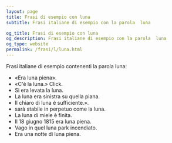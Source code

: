 ```yaml
---
layout: page
title: Frasi di esempio con luna 
subtitle: Frasi italiane di esempio con la parola  luna

og_title: Frasi di esempio con luna 
og_description: Frasi italiane di esempio con la parola  luna
og_type: website
permalink: /frasi/l/luna.html
---
```


Frasi italiane di esempio contenenti la parola luna:


- «Era luna piena».
- «C'è la luna.» Click.
- Si era levata la luna.
- La luna era sinistra su quella piana.
- Il chiaro di luna è sufficiente.».
- sarà stabile in perpetuo come la luna.
- La luna di miele è finita.
- Il 18 giugno 1815 era luna piena.
- Vago in quel luna park incendiato.
- Era una notte di luna piena.
